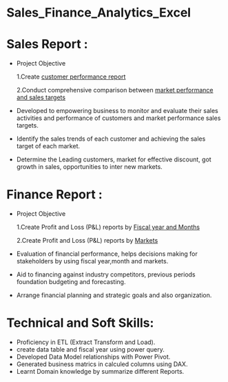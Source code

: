 # Sales_Finance_Analytics_Excel

# Sales Report :
- Project Objective

  1.Create [customer performance
     report](https://github.com/Jayeshm93/Sales_Finance_Analytics_Excel/blob/943f964e91120a8f209f88e2f98c765bf3d67bfb/Customer%20Performance%20Report.xlsx)

  2.Conduct comprehensive comparison between [market performance and sales targets](https://github.com/Jayeshm93/Sales_Finance_Analytics_Excel/blob/943f964e91120a8f209f88e2f98c765bf3d67bfb/Market%20Performance%20vs%20Target%20Report.xlsx)

- Developed to empowering business to monitor and evaluate their sales activities and performance of customers and market performance sales targets.

- Identify the sales trends of each customer and achieving the sales target of each market.

- Determine the Leading customers, market for effective discount, got growth in sales, opportunities to inter new markets.


# Finance Report :
- Project Objective

  1.Create Profit and Loss (P&L) reports by [Fiscal year and Months](https://github.com/Jayeshm93/Sales_Finance_Analytics_Excel/blob/033377b027babb12a575c6c4470a68903169dbe7/P%20%26%20L%20Fiscal%20Year%20%26%20month%20report.xlsx)



  2.Create Profit and Loss (P&L) reports by [Markets](https://github.com/Jayeshm93/Sales_Finance_Analytics_Excel/blob/367939b6fdcdf8f0aab9530392d2bb5a455cfd3e/P%20%26%20L%20Statement%20By%20Market.xlsx)

- Evaluation of financial performance, helps decisions making for stakeholders by using fiscal year,month and markets.

- Aid to financing against industry competitors, previous periods foundation budgeting and forecasting.

- Arrange financial planning and strategic goals and also organization.

# Technical and Soft Skills:

- Proficiency in ETL (Extract Transform and Load).
- create data table and fiscal year using power query.
- Developed Data Model relationships with Power Pivot.
- Generated business matrics in calculed columns using DAX.
- Learnt Domain knowledge by summarize different Reports.
